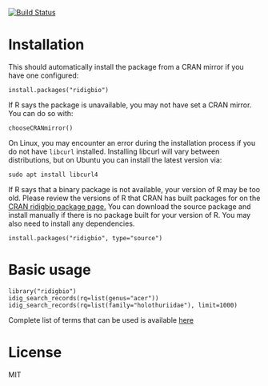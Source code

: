 [![Build Status](https://travis-ci.org/iDigBio/ridigbio.png?branch=master)](https://travis-ci.org/iDigBio/ridigbio)

# Installation

This should automatically install the package from a CRAN mirror if you have one configured:

    install.packages("ridigbio")
	
If R says the package is unavailable, you may not have set a CRAN mirror. You can do so with:

    chooseCRANmirror()

On Linux, you may encounter an error during the installation process if you do not have `libcurl` installed. Installing libcurl will vary between distributions, but on Ubuntu you can install the latest version via:

    sudo apt install libcurl4

If R says that a binary package is not available, your version of R may be too old. Please 
review the versions of R that CRAN has built packages for on the [CRAN ridigbio package page.]( https://cran.r-project.org/package=ridigbio)
You can download the source package and install manually if there is no package built for 
your version of R. You may also need to install any dependencies.

    install.packages("ridigbio", type="source")

# Basic usage

    library("ridigbio")
    idig_search_records(rq=list(genus="acer"))
    idig_search_records(rq=list(family="holothuriidae"), limit=1000)

Complete list of terms that can be used is available [here](https://github.com/iDigBio/idigbio-search-api/wiki/Index-Fields#record-query-fields)

# License

MIT
